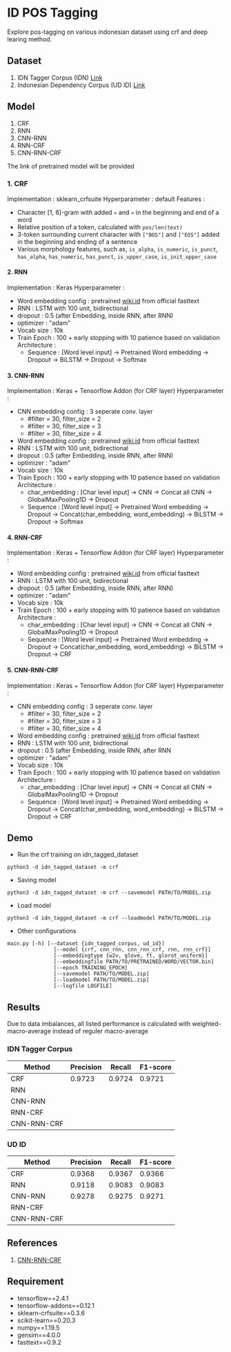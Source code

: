 # ID POS Tagging

Explore pos-tagging on various indonesian dataset using crf and deep learing method.

## Dataset
 
1. IDN Tagger Corpus (IDN) [Link](https://github.com/famrashel/idn-tagged-corpus)
2. Indonesian Dependency Corpus (UD ID) [Link](https://github.com/UniversalDependencies/UD_Indonesian-GSD)

## Model

1. CRF
2. RNN
3. CNN-RNN
4. RNN-CRF
5. CNN-RNN-CRF

The link of pretrained model will be provided

### 1. CRF

Implementation  : sklearn_crfsuite
Hyperparameter  : default
Features        : 
 - Character [1, 6]-gram with added `«` and `»` in the beginning and end of a word
 - Relative position of a token, calculated with `pos/len(text)` 
 - 3-token surrounding current character with `["BOS"]` and `["EOS"]` added in the beginning and ending of a sentence
 - Various morphology features, such as, `is_alpha`, `is_numeric`, `is_punct`, `has_alpha`, `has_numeric`, `has_punct`, `is_upper_case`, `is_init_upper_case`

#### 2. RNN
Implementation  : Keras
Hyperparameter  : 
- Word embedding config : pretrained [wiki.id](https://fasttext.cc/docs/en/pretrained-vectors.html) from official fasttext
- RNN : LSTM with 100 unit, bidirectional
- dropout : 0.5 (after Embedding, inside RNN, after RNN)
- optimizer : "adam"
- Vocab size : 10k
- Train Epoch : 100 + early stopping with 10 patience based on validation
Architecture    :
  - Sequence : [Word level input] -> Pretrained Word embedding -> Dropout -> BiLSTM -> Dropout -> Softmax

#### 3. CNN-RNN
Implementation  : Keras + Tensorflow Addon (for CRF layer)
Hyperparameter  : 
- CNN embedding config : 3 seperate conv. layer 
  - #filter = 30, filter_size = 2
  - #filter = 30, filter_size = 3
  - #filter = 30, filter_size = 4 
- Word embedding config : pretrained [wiki.id](https://fasttext.cc/docs/en/pretrained-vectors.html) from official fasttext
- RNN : LSTM with 100 unit, bidirectional
- dropout : 0.5 (after Embedding, inside RNN, after RNN)
- optimizer : "adam"
- Vocab size : 10k
- Train Epoch : 100 + early stopping with 10 patience based on validation
Architecture    :
  - char_embedding : [Char level input] -> CNN -> Concat all CNN -> GlobalMaxPooling1D -> Dropout
  - Sequence : [Word level input] -> Pretrained Word embedding -> Dropout -> Concat(char_embedding, word_embedding) -> BiLSTM -> Dropout -> Softmax

#### 4. RNN-CRF
Implementation  : Keras + Tensorflow Addon (for CRF layer)
Hyperparameter  : 
- Word embedding config : pretrained [wiki.id](https://fasttext.cc/docs/en/pretrained-vectors.html) from official fasttext
- RNN : LSTM with 100 unit, bidirectional
- dropout : 0.5 (after Embedding, inside RNN, after RNN)
- optimizer : "adam"
- Vocab size : 10k
- Train Epoch : 100 + early stopping with 10 patience based on validation
Architecture    :
  - char_embedding : [Char level input] -> CNN -> Concat all CNN -> GlobalMaxPooling1D -> Dropout
  - Sequence : [Word level input] -> Pretrained Word embedding -> Dropout -> Concat(char_embedding, word_embedding) -> BiLSTM -> Dropout -> CRF

#### 5. CNN-RNN-CRF
Implementation  : Keras + Tensorflow Addon (for CRF layer)
Hyperparameter  : 
- CNN embedding config : 3 seperate conv. layer 
  - #filter = 30, filter_size = 2
  - #filter = 30, filter_size = 3
  - #filter = 30, filter_size = 4 
- Word embedding config : pretrained [wiki.id](https://fasttext.cc/docs/en/pretrained-vectors.html) from official fasttext
- RNN : LSTM with 100 unit, bidirectional
- dropout : 0.5 (after Embedding, inside RNN, after RNN
- optimizer : "adam"
- Vocab size : 10k
- Train Epoch : 100 + early stopping with 10 patience based on validation
Architecture    :
  - char_embedding : [Char level input] -> CNN -> Concat all CNN -> GlobalMaxPooling1D -> Dropout
  - Sequence : [Word level input] -> Pretrained Word embedding -> Dropout -> Concat(char_embedding, word_embedding) -> BiLSTM -> Dropout -> CRF

## Demo

- Run the crf training on idn_tagged_dataset
```
python3 -d idn_tagged_dataset -m crf
```
- Saving model
```
python3 -d idn_tagged_dataset -m crf --savemodel PATH/TO/MODEL.zip
```
- Load model
```
python3 -d idn_tagged_dataset -m crf --loadmodel PATH/TO/MODEL.zip
```
- Other configurations
```
main.py [-h] [--dataset {idn_tagged_corpus, ud_id}]
               [--model {crf, cnn_rnn, cnn_rnn_crf, rnn, rnn_crf}]
               [--embeddingtype {w2v, glove, ft, glorot_uniform}]
               [--embeddingfile PATH/TO/PRETRAINED/WORD/VECTOR.bin]
               [--epoch TRAINING_EPOCH]
               [--savemodel PATH/TO/MODEL.zip]
               [--loadmodel PATH/TO/MODEL.zip]
               [--logfile LOGFILE]
```

## Results

Due to data imbalances, all listed performance is calculated with weighted-macro-average instead of reguler macro-average

### IDN Tagger Corpus

| Method      | Precision | Recall | F1-score |
| ----------- | --------- | ------ | -------- |
| CRF         | 0.9723    | 0.9724 | 0.9721   |
| RNN         |           |        |          |
| CNN-RNN     |           |        |          |
| RNN-CRF     |           |        |          |
| CNN-RNN-CRF |           |        |          |

### UD ID

| Method      | Precision | Recall | F1-score |
| ----------- | --------- | ------ | -------- |
| CRF         | 0.9368    | 0.9367 | 0.9366   |
| RNN         | 0.9118    | 0.9083 | 0.9083   |
| CNN-RNN     | 0.9278    | 0.9275 | 0.9271   |
| RNN-CRF     |           |        |          |
| CNN-RNN-CRF |           |        |          |

## References
1. [CNN-RNN-CRF](https://www.aclweb.org/anthology/P16-1101/)


## Requirement
- tensorflow==2.4.1
- tensorflow-addons==0.12.1
- sklearn-crfsuite==0.3.6
- scikit-learn==0.20.3
- numpy==1.19.5
- gensim==4.0.0
- fasttext==0.9.2
